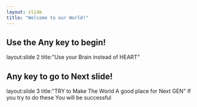 ```yaml
---
layout: slide
title: "Welcome to our World!"
---
```


Use the Any key to begin!
---
layout:slide 2
title:"Use your Brain instead of HEART"

Any key to go to Next slide!
---
layout:slide 3
title:"TRY to Make The World A good place for Next GEN"
If you try to do these You will be successful
